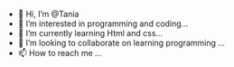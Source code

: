 - 👋 Hi, I’m @Tania
- 👀 I’m interested in programming and coding...
- 🌱 I’m currently learning Html and css...
- 💞️ I’m looking to collaborate on learning programming ...
- 📫 How to reach me ...

<!---
tanaaslam/tanaaslam is a ✨ special ✨ repository because its `README.md` (this file) appears on your GitHub profile.
You can click the Preview link to take a look at your changes.
--->
